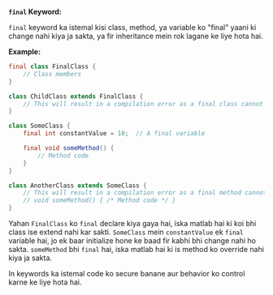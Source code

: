 **`final` Keyword:**

`final` keyword ka istemal kisi class, method, ya variable ko "final" yaani ki change nahi kiya ja sakta, ya fir inheritance mein rok lagane ke liye hota hai.

**Example:**
```java
final class FinalClass {
    // Class members
}

class ChildClass extends FinalClass {
    // This will result in a compilation error as a final class cannot be extended
}

class SomeClass {
    final int constantValue = 10;  // A final variable

    final void someMethod() {
        // Method code
    }
}

class AnotherClass extends SomeClass {
    // This will result in a compilation error as a final method cannot be overridden
    // void someMethod() { /* Method code */ }
}
```

Yahan `FinalClass` ko `final` declare kiya gaya hai, iska matlab hai ki koi bhi class ise extend nahi kar sakti. `SomeClass` mein `constantValue` ek `final` variable hai, jo ek baar initialize hone ke baad fir kabhi bhi change nahi ho sakta. `someMethod` bhi `final` hai, iska matlab hai ki is method ko override nahi kiya ja sakta.

In keywords ka istemal code ko secure banane aur behavior ko control karne ke liye hota hai.